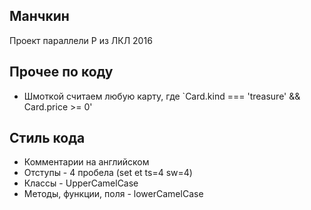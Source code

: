 ## Манчкин 

Проект параллели P из ЛКЛ 2016

## Прочее по коду

* Шмоткой считаем любую карту, где `Card.kind === 'treasure' && Card.price >= 0'

## Стиль кода

* Комментарии на английском
* Отступы - 4 пробела (set et ts=4 sw=4)
* Классы - UpperCamelCase
* Методы, функции, поля - lowerCamelCase

